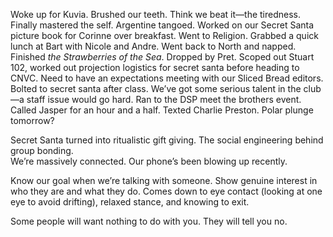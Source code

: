 Woke up for Kuvia. Brushed our teeth. Think we beat it—the tiredness. Finally mastered the self. Argentine tangoed. Worked on our Secret Santa picture book for Corinne over breakfast. Went to Religion. Grabbed a quick lunch at Bart with Nicole and Andre. Went back to North and napped. Finished *the Strawberries of the Sea*. Dropped by Pret. Scoped out Stuart 102, worked out projection logistics for secret santa before heading to CNVC. Need to have an expectations meeting with our Sliced Bread editors. Bolted to secret santa after class. We’ve got some serious talent in the club—a staff issue would go hard. Ran to the DSP meet the brothers event. Called Jasper for an hour and a half. Texted Charlie Preston. Polar plunge tomorrow?

Secret Santa turned into ritualistic gift giving. The social engineering behind group bonding.  
We’re massively connected. Our phone’s been blowing up recently.

Know our goal when we’re talking with someone. Show genuine interest in who they are and what they do. Comes down to eye contact (looking at one eye to avoid drifting), relaxed stance, and knowing to exit.

Some people will want nothing to do with you. They will tell you no.

